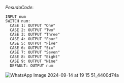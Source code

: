 *PesudoCode*:
```
INPUT num
SWITCH num:
  CASE 1: OUTPUT "One"
  CASE 2: OUTPUT "Two"
  CASE 3: OUTPUT "Three"
  CASE 4: OUTPUT "Four"
  CASE 5: OUTPUT "Five"
  CASE 6: OUTPUT "Six"
  CASE 7: OUTPUT "Seven"
  CASE 8: OUTPUT "Eight"
  CASE 9: OUTPUT "Nine"
  DEFAULT: OUTPUT num
```

![WhatsApp Image 2024-09-14 at 19 15 51_4400d74a](https://github.com/user-attachments/assets/70e7eed7-6d3c-4458-950f-09e1f2145e80)
